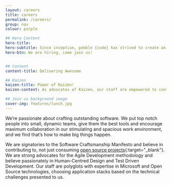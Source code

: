 ```yaml
---
layout: careers
title: careers
permalink: /careers/
group: nav
colour: purple

## Hero Content
hero-title:
hero-subtitle: Since inception, pebble {code} has strived to create an environment in which the best designers, developers and creative technologists can thrive. Running regular hack days, encouraging technology exploration, giving time for personal development and having a results only work culture has meant that we attract and retain the best talent.
hero-btn: We are hiring, come join us!


## Content
content-title: Delivering Awesome

## Kaizen
kaizen-title: Power of Kaizen!
kaizen-content: As advocates of Kaizen, our staff are empowered to continuously improve everything that we do, from client delivery to coffee selection!

## Join us background image
cover-img: features/lunch.jpg
---
```


We’re passionate about crafting outstanding software. We put top notch people into small, dynamic teams, give them the best tools and encourage maximum collaboration in our stimulating and spacious work environment, and we find that’s how to make big things happen.

We are signatories to the Software Craftsmanship Manifesto and believe in contributing to, not just consuming [open source projects](https://github.com/pebblecode "our Github!"){:target="_blank"}. We are strong advocates for the Agile Development methodology and believe passionately in Human-Centred Design and Test Driven Development. Our staff are polyglots with expertise in Microsoft and Open Source technologies, choosing application stacks based on the technical challenges presented to us.